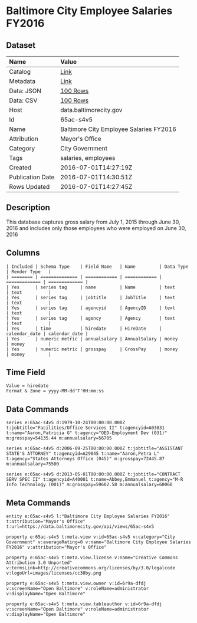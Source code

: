 # Baltimore City Employee Salaries FY2016

## Dataset

| Name | Value |
| :--- | :---- |
| Catalog | [Link](https://catalog.data.gov/dataset/baltimore-city-employee-salaries-fy2016) |
| Metadata | [Link](https://data.baltimorecity.gov/api/views/65ac-s4v5) |
| Data: JSON | [100 Rows](https://data.baltimorecity.gov/api/views/65ac-s4v5/rows.json?max_rows=100) |
| Data: CSV | [100 Rows](https://data.baltimorecity.gov/api/views/65ac-s4v5/rows.csv?max_rows=100) |
| Host | data.baltimorecity.gov |
| Id | 65ac-s4v5 |
| Name | Baltimore City Employee Salaries FY2016 |
| Attribution | Mayor's Office |
| Category | City Government |
| Tags | salaries, employees |
| Created | 2016-07-01T14:27:19Z |
| Publication Date | 2016-07-01T14:30:51Z |
| Rows Updated | 2016-07-01T14:27:45Z |

## Description

This database captures gross salary from July 1, 2015 through June 30, 2016 and includes only those employees who were employed on June 30, 2016

## Columns

```ls
| Included | Schema Type    | Field Name   | Name         | Data Type     | Render Type   |
| ======== | ============== | ============ | ============ | ============= | ============= |
| Yes      | series tag     | name         | Name         | text          | text          |
| Yes      | series tag     | jobtitle     | JobTitle     | text          | text          |
| Yes      | series tag     | agencyid     | AgencyID     | text          | text          |
| Yes      | series tag     | agency       | Agency       | text          | text          |
| Yes      | time           | hiredate     | HireDate     | calendar_date | calendar_date |
| Yes      | numeric metric | annualsalary | AnnualSalary | money         | money         |
| Yes      | numeric metric | grosspay     | GrossPay     | money         | money         |
```

## Time Field

```ls
Value = hiredate
Format & Zone = yyyy-MM-dd'T'HH:mm:ss
```

## Data Commands

```ls
series e:65ac-s4v5 d:1979-10-24T00:00:00.000Z t:jobtitle="Facilities/Office Services II" t:agencyid=A03031 t:name="Aaron,Patricia G" t:agency="OED-Employment Dev (031)" m:grosspay=54135.44 m:annualsalary=56705

series e:65ac-s4v5 d:2006-09-25T00:00:00.000Z t:jobtitle="ASSISTANT STATE'S ATTORNEY" t:agencyid=A29045 t:name="Aaron,Petra L" t:agency="States Attorneys Office (045)" m:grosspay=72445.87 m:annualsalary=75500

series e:65ac-s4v5 d:2013-05-01T00:00:00.000Z t:jobtitle="CONTRACT SERV SPEC II" t:agencyid=A40001 t:name=Abbey,Emmanuel t:agency="M-R Info Technology (001)" m:grosspay=59602.58 m:annualsalary=60060
```

## Meta Commands

```ls
entity e:65ac-s4v5 l:"Baltimore City Employee Salaries FY2016" t:attribution="Mayor's Office" t:url=https://data.baltimorecity.gov/api/views/65ac-s4v5

property e:65ac-s4v5 t:meta.view v:id=65ac-s4v5 v:category="City Government" v:averageRating=0 v:name="Baltimore City Employee Salaries FY2016" v:attribution="Mayor's Office"

property e:65ac-s4v5 t:meta.view.license v:name="Creative Commons Attribution 3.0 Unported" v:termsLink=http://creativecommons.org/licenses/by/3.0/legalcode v:logoUrl=images/licenses/cc30by.png

property e:65ac-s4v5 t:meta.view.owner v:id=6r9a-dfdj v:screenName="Open Baltimore" v:roleName=administrator v:displayName="Open Baltimore"

property e:65ac-s4v5 t:meta.view.tableauthor v:id=6r9a-dfdj v:screenName="Open Baltimore" v:roleName=administrator v:displayName="Open Baltimore"
```